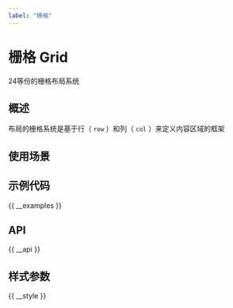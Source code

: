 ```yaml
---
label: "栅格"
---
```


# 栅格 Grid

24等份的栅格布局系统

## 概述

布局的栅格系统是基于行（ `row` ）和列（ `col` ）来定义内容区域的框架

## 使用场景



## 示例代码

{{ __examples }}

## API

{{ __api }}

## 样式参数

{{ __style }}
